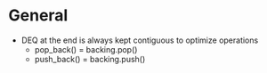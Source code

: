 # General

- DEQ at the end is always kept contiguous to optimize operations
  + pop_back() = backing.pop()
  + push_back() = backing.push()
